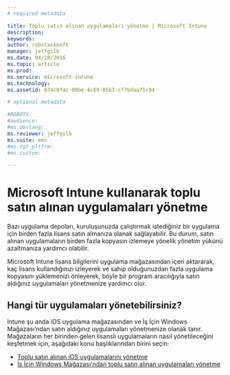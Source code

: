 ```yaml
---
# required metadata

title: Toplu satın alınan uygulamaları yönetme | Microsoft Intune
description:
keywords:
author: robstackmsft
manager: jeffgilb
ms.date: 04/28/2016
ms.topic: article
ms.prod:
ms.service: microsoft-intune
ms.technology:
ms.assetid: 674c8f4c-00be-4c69-85b7-cf7bdaa71c94

# optional metadata

#ROBOTS:
#audience:
#ms.devlang:
ms.reviewer: jeffgilb
ms.suite: ems
#ms.tgt_pltfrm:
#ms.custom:

---
```


# Microsoft Intune kullanarak toplu satın alınan uygulamaları yönetme

Bazı uygulama depoları, kuruluşunuzda çalıştırmak istediğiniz bir uygulama için birden fazla lisans satın almanıza olanak sağlayabilir. Bu durum, satın alınan uygulamaların birden fazla kopyasın izlemeye yönelik yönetim yükünü azaltmanıza yardımcı olabilir.

Microsoft Intune lisans bilgilerini uygulama mağazasından içeri aktararak, kaç lisans kullandığınızı izleyerek ve sahip olduğunuzdan fazla uygulama kopyasını yüklemenizi önleyerek, böyle bir program aracılığıyla satın aldığınız uygulamaları yönetmenize yardımcı olur.

## Hangi tür uygulamaları yönetebilirsiniz?

Intune şu anda iOS uygulama mağazasından ve İş İçin Windows Mağazası’ndan satın aldığınız uygulamaları yönetmenize olanak tanır.
Mağazaların her birinden gelen lisanslı uygulamaların nasıl yönetileceğini keşfetmek için, aşağıdaki konu başlıklarından birini seçin:

- [Toplu satın alınan iOS uygulamalarını yönetme](manage-ios-apps-you-purchased-through-a-volume-purchase-program-with-microsoft-intune.md)
- [İş İçin Windows Mağazası'ndan toplu satın alınan uygulamaları yönetme](manage-apps-you-purchased-from-the-windows-store-for-business-with-microsoft-intune.md)





<!--HONumber=May16_HO2-->



